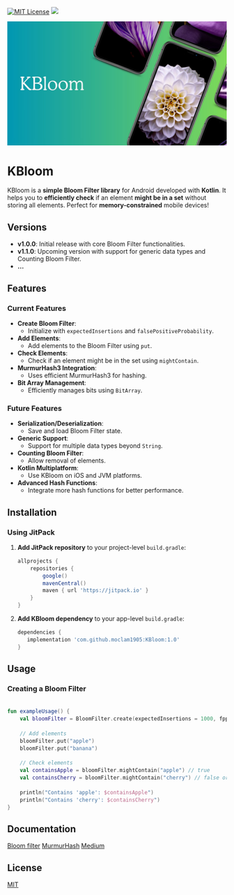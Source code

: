 [![MIT License](https://img.shields.io/badge/License-MIT-green.svg)](kbloom/LICENSE)
[![](https://jitpack.io/v/moclam1905/KBloom.svg)](https://jitpack.io/#moclam1905/KBloom)

![Logo](kbloom_logo.jpg)

# KBloom

KBloom is a **simple Bloom Filter library** for Android developed with **Kotlin**. It helps you to **efficiently check** if an element **might be in a set** without storing all elements. Perfect for **memory-constrained** mobile devices!



## Versions

- **v1.0.0**: Initial release with core Bloom Filter functionalities.
- **v1.1.0**: Upcoming version with support for generic data types and Counting Bloom Filter.
- **...**



## Features

### Current Features

- **Create Bloom Filter**:
  - Initialize with `expectedInsertions` and `falsePositiveProbability`.
- **Add Elements**:
  - Add elements to the Bloom Filter using `put`.
- **Check Elements**:
  - Check if an element might be in the set using `mightContain`.
- **MurmurHash3 Integration**:
  - Uses efficient MurmurHash3 for hashing.
- **Bit Array Management**:
  - Efficiently manages bits using `BitArray`.

### Future Features

- **Serialization/Deserialization**:
  - Save and load Bloom Filter state.
- **Generic Support**:
  - Support for multiple data types beyond `String`.
- **Counting Bloom Filter**:
  - Allow removal of elements.
- **Kotlin Multiplatform**:
  - Use KBloom on iOS and JVM platforms.
- **Advanced Hash Functions**:
  - Integrate more hash functions for better performance.


## Installation

### Using JitPack

1. **Add JitPack repository** to your project-level `build.gradle`:

    ```groovy
    allprojects {
        repositories {
            google()
            mavenCentral()
            maven { url 'https://jitpack.io' }
        }
    }
    ```

2. **Add KBloom dependency** to your app-level `build.gradle`:

    ```groovy
    dependencies {
       implementation 'com.github.moclam1905:KBloom:1.0'
    }
    ```

## Usage

### Creating a Bloom Filter

```kotlin

fun exampleUsage() {
    val bloomFilter = BloomFilter.create(expectedInsertions = 1000, fpp = 0.01, seed = 42)
    
    // Add elements
    bloomFilter.put("apple")
    bloomFilter.put("banana")
    
    // Check elements
    val containsApple = bloomFilter.mightContain("apple") // true
    val containsCherry = bloomFilter.mightContain("cherry") // false or true (false positive)
    
    println("Contains 'apple': $containsApple")
    println("Contains 'cherry': $containsCherry")
}
```


## Documentation

[Bloom filter](https://en.wikipedia.org/wiki/Bloom_filter)
[MurmurHash](https://en.wikipedia.org/wiki/MurmurHash)
[Medium]([https://en.wikipedia.org/wiki/MurmurHash](https://medium.com/@moclam1905/understanding-bloom-filters-with-murmurhash3-in-kotlin-22e762db8cf5))

## License

[MIT](kbloom/LICENSE)
